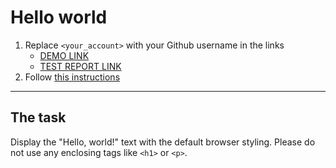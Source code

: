 # Hello world
1. Replace `<your_account>` with your Github username in the links
    - [DEMO LINK](https://MaxZadorozhniy.github.io/layout_hello-world/) <br>
    - [TEST REPORT LINK](https://MaxZadorozhniy.github.io/layout_hello-world/report/html_report/)
2. Follow [this instructions](https://mate-academy.github.io/layout_task-guideline/)
___

## The task 
Display the "Hello, world!" text with the default browser styling. Please do not 
use any enclosing tags like `<h1>` or `<p>`.
